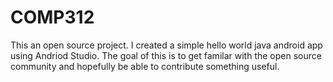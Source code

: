 COMP312
=======
This an open source project. I created a simple hello world java android app using Andriod Studio. The goal of this is to get familar with the open source community and hopefully be able to contribute something useful.
